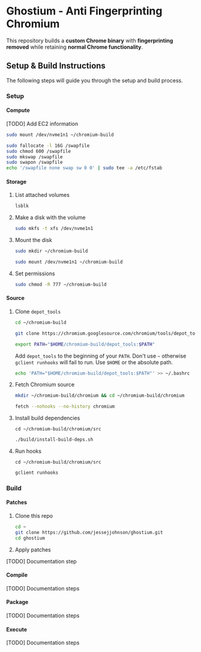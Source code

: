 # Ghostium - Anti Fingerprinting Chromium

This repository builds a **custom Chrome binary** with **fingerprinting removed** while retaining **normal Chrome functionality**.

## Setup & Build Instructions

The following steps will guide you through the setup and build process.

### Setup

#### Compute

[TODO] Add EC2 information

```bash
sudo mount /dev/nvme1n1 ~/chromium-build
```


```bash
sudo fallocate -l 16G /swapfile
sudo chmod 600 /swapfile
sudo mkswap /swapfile
sudo swapon /swapfile
echo '/swapfile none swap sw 0 0' | sudo tee -a /etc/fstab
```


#### Storage

1. List attached volumes

    ```bash
    lsblk
    ```

1. Make a disk with the volume

    ```bash
    sudo mkfs -t xfs /dev/nvme1n1
    ```

1. Mount the disk

    ```bash
    sudo mkdir ~/chromium-build
    ```

    ```bash
    sudo mount /dev/nvme1n1 ~/chromium-build
    ```

1. Set permissions

    ```bash
    sudo chmod -R 777 ~/chromium-build
    ```


#### Source

1. Clone `depot_tools`

    ```bash
    cd ~/chromium-build
    ```

    ```bash
    git clone https://chromium.googlesource.com/chromium/tools/depot_tools.git
    ```

    ```bash
    export PATH="$HOME/chromium-build/depot_tools:$PATH"
    ```

    Add `depot_tools` to the beginning of your `PATH`. Don't use `~` otherwise `gclient runhooks` will fail to run. Use `$HOME` or the absolute path.

    ```bash
    echo 'PATH="$HOME/chromium-build/depot_tools:$PATH"' >> ~/.bashrc 
    ```

1. Fetch Chromium source

    ```bash
    mkdir ~/chromium-build/chromium && cd ~/chromium-build/chromium 
    ```

    ```bash
    fetch --nohooks --no-history chromium
    ```

1. Install build dependencies

    ```
    cd ~/chromium-build/chromium/src
    ```

    ```bash
    ./build/install-build-deps.sh
    ```

1. Run hooks

    ```
    cd ~/chromium-build/chromium/src
    ```

    ```bash
    gclient runhooks
    ```

### Build

#### Patches


1. Clone this repo

    ```bash
    cd ~
    git clone https://github.com/jessejjohnson/ghostium.git
    cd ghostium
    ```

1. Apply patches

[TODO] Documentation step

#### Compile

[TODO] Documentation steps

#### Package

[TODO] Documentation steps

#### Execute

[TODO] Documentation steps